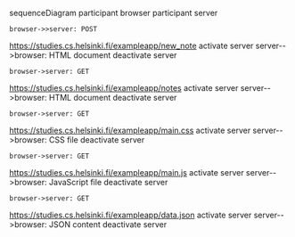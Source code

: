 sequenceDiagram
    participant browser
    participant server

    browser->>server: POST
https://studies.cs.helsinki.fi/exampleapp/new_note
    activate server
    server-->browser: HTML document
    deactivate server

    browser->server: GET
https://studies.cs.helsinki.fi/exampleapp/notes
    activate server
    server-->browser: HTML document
    deactivate server

    browser->server: GET
https://studies.cs.helsinki.fi/exampleapp/main.css
    activate server
    server-->browser: CSS file
    deactivate server

    browser->server: GET
https://studies.cs.helsinki.fi/exampleapp/main.js
    activate server
    server-->browser: JavaScript file
    deactivate server

    browser->server: GET 
https://studies.cs.helsinki.fi/exampleapp/data.json
    activate server
    server-->browser: JSON content
    deactivate server
